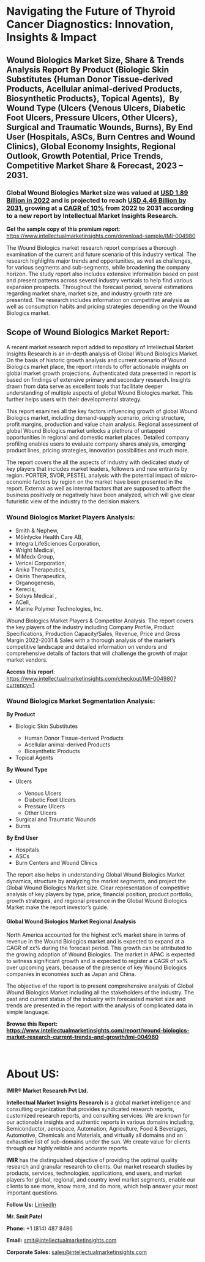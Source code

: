 <h1><strong>Navigating the Future of Thyroid Cancer Diagnostics: Innovation, Insights &amp; Impact</strong></h1>
<h2><strong>Wound Biologics Market Size, Share &amp; Trends Analysis Report By Product (Biologic Skin Substitutes {Human Donor Tissue-derived Products, Acellular animal-derived Products, Biosynthetic Products}, Topical Agents),&nbsp; By Wound Type (Ulcers {Venous Ulcers, Diabetic Foot Ulcers, Pressure Ulcers, Other Ulcers}, Surgical and Traumatic Wounds, Burns), By End User (Hospitals, ASCs, Burn Centres and Wound Clinics), Global Economy Insights, Regional Outlook, Growth Potential, Price Trends, Competitive Market Share &amp; Forecast, 2023 &ndash; 2031.</strong></h2>
<h3>Global Wound Biologics Market size was valued at&nbsp;<strong style="font-style: inherit;"><u>USD 1.89 Billion in 2022</u></strong>&nbsp;and is projected to reach&nbsp;<strong style="font-style: inherit;"><u>USD 4.46 Billion by 2031</u></strong>, growing at a&nbsp;<strong style="font-style: inherit;"><u>CAGR of 10%</u></strong>&nbsp;from 2022 to 2031 according to a new report by Intellectual Market Insights Research.</h3>
<p>𝐆𝐞𝐭 𝐭𝐡𝐞 𝐬𝐚𝐦𝐩𝐥𝐞 𝐜𝐨𝐩𝐲 𝐨𝐟 𝐭𝐡𝐢𝐬 𝐩𝐫𝐞𝐦𝐢𝐮𝐦 𝐫𝐞𝐩𝐨𝐫𝐭: <a href="https://www.intellectualmarketinsights.com/download-sample/IMI-004980">https://www.intellectualmarketinsights.com/download-sample/IMI-004980</a></p>
<p>The Wound Biologics market research report comprises a thorough examination of the current and future scenario of this industry vertical. The research highlights major trends and opportunities, as well as challenges, for various segments and sub-segments, while broadening the company horizon. The study report also includes extensive information based on past and present patterns across several industry verticals to help find various expansion prospects. Throughout the forecast period, several estimations regarding market share, market size, and industry growth rate are presented. The research includes information on competitive analysis as well as consumption habits and pricing strategies depending on the Wound Biologics market.</p>
<h2><strong>Scope of Wound Biologics Market Report:</strong></h2>
<p>A recent market research report added to repository of Intellectual Market Insights Research is an in-depth analysis of Global Wound Biologics Market. On the basis of historic growth analysis and current scenario of Wound Biologics market place, the report intends to offer actionable insights on global market growth projections. Authenticated data presented in report is based on findings of extensive primary and secondary research. Insights drawn from data serve as excellent tools that facilitate deeper understanding of multiple aspects of global Wound Biologics market. This further helps users with their developmental strategy.</p>
<p>This report examines all the key factors influencing growth of global Wound Biologics market, including demand-supply scenario, pricing structure, profit margins, production and value chain analysis. Regional assessment of global Wound Biologics market unlocks a plethora of untapped opportunities in regional and domestic market places. Detailed company profiling enables users to evaluate company shares analysis, emerging product lines, pricing strategies, innovation possibilities and much more.</p>
<p>The report covers the all the aspects of industry with dedicated study of key players that includes market leaders, followers and new entrants by region. PORTER, SVOR, PESTEL analysis with the potential impact of micro-economic factors by region on the market have been presented in the report. External as well as internal factors that are supposed to affect the business positively or negatively have been analyzed, which will give clear futuristic view of the industry to the decision makers.</p>
<h3><strong style="font-style: inherit;">Wound Biologics Market Players Analysis:</strong></h3>
<ul>
<li>Smith &amp; Nephew,</li>
<li>M&ouml;lnlycke Health Care AB,</li>
<li>Integra LifeSciences Corporation,</li>
<li>Wright Medical,</li>
<li>MiMedx Group,</li>
<li>Vericel Corporation,</li>
<li>Anika Therapeutics,</li>
<li>Osiris Therapeutics,</li>
<li>Organogenesis,</li>
<li>Kerecis,</li>
<li>Solsys Medical ,</li>
<li>ACell,</li>
<li>Marine Polymer Technologies, Inc.</li>
</ul>
<p>Wound Biologics Market Players &amp; Competitor Analysis: The report covers the key players of the industry including Company Profile, Product Specifications, Production Capacity/Sales, Revenue, Price and Gross Margin 2022-2031 &amp; Sales with a thorough analysis of the market&rsquo;s competitive landscape and detailed information on vendors and comprehensive details of factors that will challenge the growth of major market vendors.</p>
<p>𝐀𝐜𝐜𝐞𝐬𝐬 𝐭𝐡𝐢𝐬 𝐫𝐞𝐩𝐨𝐫𝐭: <a href="https://www.intellectualmarketinsights.com/checkout/IMI-004980?currency=1">https://www.intellectualmarketinsights.com/checkout/IMI-004980?currency=1</a></p>
<h3><strong>Wound Biologics Market Segmentation Analysis:</strong></h3>
<p><strong style="font-style: inherit;">By Product</strong></p>
<ul>
<li>Biologic Skin Substitutes</li>
<ul>
<li>Human Donor Tissue-derived Products</li>
<li>Acellular animal-derived Products</li>
<li>Biosynthetic Products</li>
</ul>
<li>Topical Agents</li>
</ul>
<p><strong style="font-style: inherit;">By Wound Type</strong></p>
<ul>
<li>Ulcers</li>
<ul>
<li>Venous Ulcers</li>
<li>Diabetic Foot Ulcers</li>
<li>Pressure Ulcers</li>
<li>Other Ulcers</li>
</ul>
<li>Surgical and Traumatic Wounds</li>
<li>Burns</li>
</ul>
<p><strong style="font-style: inherit;">By End User&nbsp;</strong></p>
<ul>
<li>Hospitals</li>
<li>ASCs</li>
<li>Burn Centers and Wound Clinics</li>
</ul>
<p>The report also helps in understanding Global Wound Biologics Market dynamics, structure by analyzing the market segments, and project the Global Wound Biologics&nbsp;Market size. Clear representation of competitive analysis of key players by type, price, financial position, product portfolio, growth strategies, and regional presence in the Global Wound Biologics Market make the report investor&rsquo;s guide.</p>
<h4><strong style="font-style: inherit;">Global Wound Biologics Market Regional Analysis</strong></h4>
<p>North America accounted for the highest xx% market share in terms of revenue in the Wound Biologics market and is expected to expand at a CAGR of xx% during the forecast period. This growth can be attributed to the growing adoption of Wound Biologics. The market in APAC is expected to witness significant growth and is expected to register a CAGR of xx% over upcoming years, because of the presence of key Wound Biologics companies in economies such as Japan and China.</p>
<p>The objective of the report is to present comprehensive analysis of Global Wound Biologics Market including all the stakeholders of the industry. The past and current status of the industry with forecasted market size and trends are presented in the report with the analysis of complicated data in simple language.</p>
<p><strong>Browse this Report:&nbsp; </strong><a href="https://www.intellectualmarketinsights.com/report/wound-biologics-market-research-current-trends-and-growth/imi-004980"><strong>https://www.intellectualmarketinsights.com/report/wound-biologics-market-research-current-trends-and-growth/imi-004980</strong></a></p>
<p>&nbsp;</p>
<h1>About US:</h1>
<p><strong>IMIR&reg; Market Research Pvt Ltd.</strong></p>
<p><strong>Intellectual Market Insights Research</strong> is a global market intelligence and consulting organization that provides syndicated research reports, customized research reports, and consulting services. We are known for our actionable insights and authentic reports in various domains including, Semiconductor, aerospace, Automation, Agriculture, Food &amp; Beverages, Automotive, Chemicals and Materials, and virtually all domains and an exhaustive list of sub-domains under the sun. We create value for clients through our highly reliable and accurate reports.</p>
<p><strong>IMIR</strong> has the distinguished objective of providing the optimal quality research and granular research to clients. Our market research studies by products, services, technologies, applications, end users, and market players for global, regional, and country level market segments, enable our clients to see more, know more, and do more, which help answer your most important questions.</p>
<p><strong>Follow Us:</strong> <a href="https://in.linkedin.com/company/imir-market-research">LinkedIn</a></p>
<p><strong>Mr. Smit Patel</strong></p>
<p><strong>Phone:</strong> +1 (814) 487 8486</p>
<p><strong>Email:</strong> <a href="mailto:smit@intellectualmarketinsights.com">smit@intellectualmarketinsights.com</a></p>
<p><strong>Corporate Sales:</strong> <a href="mailto:sales@intellectualmarketinsights.com">sales@intellectualmarketinsights.com</a></p>
<p>&nbsp;</p>
<p>&nbsp;</p>
<p>&nbsp;</p>
<p>&nbsp;</p>
<h1>&nbsp;</h1>
